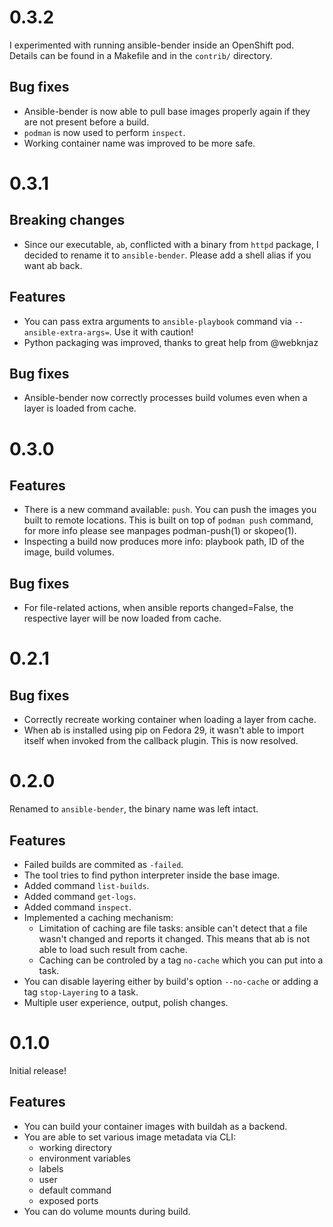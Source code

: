 # 0.3.2

I experimented with running ansible-bender inside an OpenShift pod. Details can
be found in a Makefile and in the `contrib/` directory.

## Bug fixes

* Ansible-bender is now able to pull base images properly again if they are not
  present before a build.
* `podman` is now used to perform `inspect`.
* Working container name was improved to be more safe.


# 0.3.1

## Breaking changes

* Since our executable, `ab`, conflicted with a binary from `httpd` package, I
  decided to rename it to `ansible-bender`. Please add a shell alias if you
  want ab back.

## Features

* You can pass extra arguments to `ansible-playbook` command via
  `--ansible-extra-args=`. Use it with caution!
* Python packaging was improved, thanks to great help from @webknjaz

## Bug fixes

* Ansible-bender now correctly processes build volumes even when a layer is
  loaded from cache.


# 0.3.0

## Features

* There is a new command available: `push`. You can push the images you built
  to remote locations. This is built on top of `podman push` command, for more
  info please see manpages podman-push(1) or skopeo(1).
* Inspecting a build now produces more info: playbook path, ID of the image, build volumes.

## Bug fixes

* For file-related actions, when ansible reports changed=False, the respective
  layer will be now loaded from cache.


# 0.2.1

## Bug fixes

* Correctly recreate working container when loading a layer from cache.
* When ab is installed using pip on Fedora 29, it wasn't able to import itself
  when invoked from the callback plugin. This is now resolved.


# 0.2.0

Renamed to `ansible-bender`, the binary name was left intact.

## Features

 * Failed builds are commited as `-failed`.
 * The tool tries to find python interpreter inside the base image.
 * Added command `list-builds`.
 * Added command `get-logs`.
 * Added command `inspect`.
 * Implemented a caching mechanism:
   * Limitation of caching are file tasks: ansible can't detect that a file wasn't changed and reports it changed.
     This means that ab is not able to load such result from cache.
   * Caching can be controled by a tag `no-cache` which you can put into a task.
 * You can disable layering either by build's option `--no-cache` or adding a tag `stop-Layering` to a task.
 * Multiple user experience, output, polish changes.


# 0.1.0

Initial release!

## Features

* You can build your container images with buildah as a backend.
* You are able to set various image metadata via CLI:
  * working directory
  * environment variables
  * labels
  * user
  * default command
  * exposed ports
* You can do volume mounts during build.

